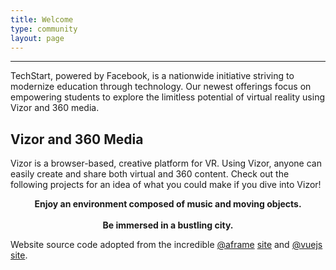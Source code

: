 ```yaml
---
title: Welcome
type: community
layout: page
---
```

<hr>

TechStart, powered by Facebook, is a nationwide initiative striving to modernize education through technology. Our newest offerings focus on empowering students to explore the limitless potential of virtual reality using Vizor and 360 media.

## Vizor and 360 Media
Vizor is a browser-based, creative platform for VR. Using Vizor, anyone can easily create and share both virtual and 360 content. Check out the following projects for an idea of what you could make if you dive into Vizor!

<div style="text-align:center">
	<script src="//vizor.io/scripts/embed.js" data-vizorurl="//vizor.io/embed/fthr/exploding-rocket-5" ></script>
	<strong>Enjoy an environment composed of music and moving objects.</strong> 
</div>

<br>

<div style="text-align:center">
	<script src="//vizor.io/scripts/embed.js" data-vizorurl="//vizor.io/embed/examples/360-photo" ></script>
	<strong>Be immersed in a bustling city.</strong> 
</div>

Website source code adopted from the incredible [@aframe](https://aframe.io) [site](https://github.com/aframevr/aframe-site)
 and [@vuejs](https://vuejs.org) [site](https://github.com/vuejs/vuejs.org/).

